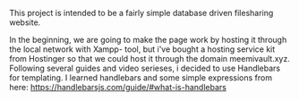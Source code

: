 This project is intended to be a fairly simple database driven filesharing website.

In the beginning, we are going to make the page work by hosting it through the local network with Xampp- tool, but i've bought a hosting service kit from Hostinger so that we could host it through the domain meemivault.xyz. Following several guides and video serieses, i decided to use Handlebars for templating. I learned handlebars and some simple expressions from here: https://handlebarsjs.com/guide/#what-is-handlebars



